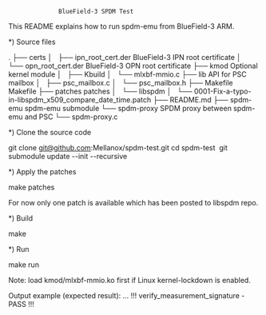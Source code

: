                   BlueField-3 SPDM Test

This README explains how to run spdm-emu from BlueField-3 ARM.

*) Source files

.
├── certs
│   ├── ipn_root_cert.der        BlueField-3 IPN root certificate
│   └── opn_root_cert.der        BlueField-3 OPN root certificate
├── kmod                         Optional kernel module
│   ├── Kbuild
│   └── mlxbf-mmio.c
├── lib                          API for PSC mailbox
│   ├── psc_mailbox.c
│   └── psc_mailbox.h
├── Makefile                     Makefile
├── patches                      patches
│   └── libspdm
│       └── 0001-Fix-a-typo-in-libspdm_x509_compare_date_time.patch
├── README.md
├── spdm-emu                     spdm-emu submodule
└── spdm-proxy                   SPDM proxy between spdm-emu and PSC
    └── spdm-proxy.c

*) Clone the source code

 git clone git@github.com:Mellanox/spdm-test.git
 cd spdm-test
 git submodule update --init --recursive

*) Apply the patches

 make patches

 For now only one patch is available which has been posted to libspdm
 repo.

*) Build

 make

*) Run

 make run

 Note: load kmod/mlxbf-mmio.ko first if Linux kernel-lockdown is enabled.

 Output example (expected result):
 ...
 !!! verify_measurement_signature - PASS !!!
